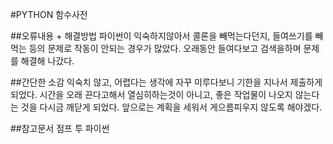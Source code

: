 #PYTHON 함수사전

##오류내용 + 해결방법
파이썬이 익숙하지않아서 콜론을 빼먹는다던지, 들여쓰기를 빼먹는 등의 문제로 작동이 안되는 경우가 많았다. 오래동안 들여다보고 검색을하며 문제를 해결해 나갔다.

##간단한 소감
익숙치 않고, 어렵다는 생각에 자꾸 미루다보니 기한을 지나서 제출하게 되었다. 시간을 오래 끈다고해서 열심히하는것이 아니고, 좋은 작업물이 나오지 않는다는 것을 다시금 깨닫게 되었다. 앞으로는 계획을 세워서 게으름피우지 않도록 해야겠다.

##참고문서
점프 투 파이썬